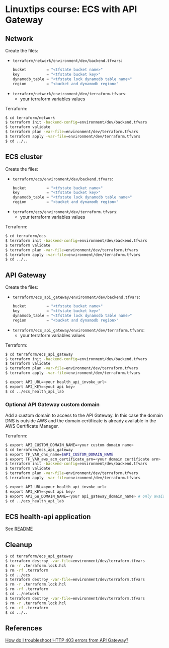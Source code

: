# Linuxtips course: ECS with API Gateway

## Network

Create the files:
* `terraform/network/environment/dev/backend.tfvars`:
  ```tf
  bucket         = "<tfstate bucket name>"
  key            = "<tfstate bucket key>"
  dynamodb_table = "<tfstate lock dynamodb table name>"
  region         = "<bucket and dynamodb region>"
  ```
* `terraform/network/environment/dev/terraform.tfvars`:
  * your terraform variables values

Terraform:

```bash
$ cd terraform/network
$ terraform init -backend-config=environment/dev/backend.tfvars
$ terraform validate
$ terraform plan -var-file=environment/dev/terraform.tfvars
$ terraform apply -var-file=environment/dev/terraform.tfvars
$ cd ../..
```

## ECS cluster

Create the files:
* `terraform/ecs/environment/dev/backend.tfvars`:
  ```tf
  bucket         = "<tfstate bucket name>"
  key            = "<tfstate bucket key>"
  dynamodb_table = "<tfstate lock dynamodb table name>"
  region         = "<bucket and dynamodb region>"
  ```
* `terraform/ecs/environment/dev/terraform.tfvars`:
  * your terraform variables values

Terraform:

```bash
$ cd terraform/ecs
$ terraform init -backend-config=environment/dev/backend.tfvars
$ terraform validate
$ terraform plan -var-file=environment/dev/terraform.tfvars
$ terraform apply -var-file=environment/dev/terraform.tfvars
$ cd ../..
```

## API Gateway

Create the files:
* `terraform/ecs_api_gateway/environment/dev/backend.tfvars`:
  ```tf
  bucket         = "<tfstate bucket name>"
  key            = "<tfstate bucket key>"
  dynamodb_table = "<tfstate lock dynamodb table name>"
  region         = "<bucket and dynamodb region>"
  ```
* `terraform/ecs_api_gateway/environment/dev/terraform.tfvars`:
  * your terraform variables values

Terraform:

```bash
$ cd terraform/ecs_api_gateway
$ terraform init -backend-config=environment/dev/backend.tfvars
$ terraform validate
$ terraform plan -var-file=environment/dev/terraform.tfvars
$ terraform apply -var-file=environment/dev/terraform.tfvars

$ export API_URL=<your health_api_invoke_url>
$ export API_KEY=<yout api key>
$ cd ../ecs_health_api_lab
```

### Optional API Gateway custom domain

Add a custom domain to access to the API Gateway. In this case the domain DNS is outside AWS and the domain certificate is already available in the AWS Certificate Manager.

Terraform:

```bash
$ export API_CUSTOM_DOMAIN_NAME=<your custom domain name>
$ cd terraform/ecs_api_gateway
$ export TF_VAR_dns_name=$API_CUSTOM_DOMAIN_NAME
$ export TF_VAR_aws_acm_certificate_arn=<your domain certificate arn>
$ terraform init -backend-config=environment/dev/backend.tfvars 
$ terraform validate
$ terraform plan -var-file=environment/dev/terraform.tfvars
$ terraform apply -var-file=environment/dev/terraform.tfvars

$ export API_URL=<your health_api_invoke_url>
$ export API_KEY=<yout api key>
$ export API_GW_DOMAIN_NAME=<your api_gateway_domain_name> # only avaiable if custom domain name is used
$ cd ../ecs_health_api_lab
```

## ECS health-api application 

See [README](terraform/ecs_health_api_lab/README.md)

## Cleanup

```bash
$ cd terraform/ecs_api_gateway
$ terraform destroy -var-file=environment/dev/terraform.tfvars
$ rm -r .terraform.lock.hcl 
$ rm -rf .terraform
$ cd ../ecs
$ terraform destroy -var-file=environment/dev/terraform.tfvars
$ rm -r .terraform.lock.hcl 
$ rm -rf .terraform
$ cd ../network
$ terraform destroy -var-file=environment/dev/terraform.tfvars
$ rm -r .terraform.lock.hcl 
$ rm -rf .terraform
$ cd ../..
```

## References

[How do I troubleshoot HTTP 403 errors from API Gateway?](https://repost.aws/knowledge-center/api-gateway-troubleshoot-403-forbidden)
